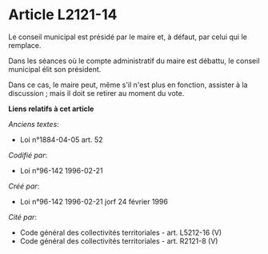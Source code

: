 # Article L2121-14

Le conseil municipal est présidé par le maire et, à défaut, par celui qui le remplace.

Dans les séances où le compte administratif du maire est débattu, le conseil municipal élit son président.

Dans ce cas, le maire peut, même s'il n'est plus en fonction, assister à la discussion ; mais il doit se retirer au moment du
vote.

**Liens relatifs à cet article**

_Anciens textes_:

  - Loi n°1884-04-05 art. 52

_Codifié par_:

  - Loi n°96-142 1996-02-21

_Créé par_:

  - Loi n°96-142 1996-02-21 jorf 24 février 1996

_Cité par_:

  - Code général des collectivités territoriales - art. L5212-16 (V)
  - Code général des collectivités territoriales - art. R2121-8 (V)

